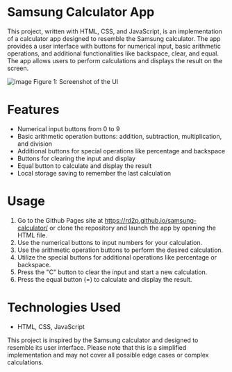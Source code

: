 # Samsung Calculator App
This project, written with HTML, CSS, and JavaScript, is an implementation of a calculator app designed to resemble the Samsung calculator. The app provides a user interface with buttons for numerical input, basic arithmetic operations, and additional functionalities like backspace, clear, and equal. The app allows users to perform calculations and displays the result on the screen.

![image](https://github.com/RD2P/samsung-calculator/assets/66042641/2bf42d40-8cfd-4974-931e-4060289b9be6)
Figure 1: Screenshot of the UI

# Features

* Numerical input buttons from 0 to 9
* Basic arithmetic operation buttons: addition, subtraction, multiplication, and division
* Additional buttons for special operations like percentage and backspace
* Buttons for clearing the input and display
* Equal button to calculate and display the result
* Local storage saving to remember the last calculation

# Usage

1. Go to the Github Pages site at https://rd2p.github.io/samsung-calculator/ or clone the repository and launch the app by opening the HTML file.
2. Use the numerical buttons to input numbers for your calculation.
3. Use the arithmetic operation buttons to perform the desired calculation.
4. Utilize the special buttons for additional operations like percentage or backspace.
5. Press the "C" button to clear the input and start a new calculation.
6. Press the equal button (=) to calculate and display the result.

# Technologies Used

* HTML, CSS, JavaScript

This project is inspired by the Samsung calculator and designed to resemble its user interface.
Please note that this is a simplified implementation and may not cover all possible edge cases or complex calculations.


